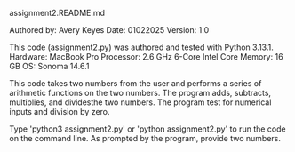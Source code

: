 assignment2.README.md

Authored by: Avery Keyes
Date: 01022025
Version: 1.0

This code (assignment2.py) was authored and tested with Python 3.13.1.  
Hardware: MacBook Pro
Processor: 2.6 GHz 6-Core Intel Core
Memory: 16 GB 
OS: Sonoma 14.6.1

This code takes two numbers from the user and performs a series of arithmetic functions on the two numbers. The program adds, subtracts, multiplies, and dividesthe two numbers.  The program test for numerical inputs and division by zero. 

Type 'python3 assignment2.py' or 'python assignment2.py' to run the code on the command line. As prompted by the program, provide two numbers.


